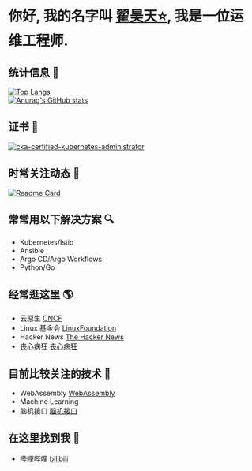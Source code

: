 # 你好,  我的名字叫 [翟昊天:star:](https://github.com/Zhaikuku?tab=stars), 我是一位运维工程师.
## 统计信息 :information_desk_person:
[![Top Langs](https://github-readme-stats.vercel.app/api/top-langs/?username=Zhaikuku&layout=compact&card_width=400&locale=cn&theme=aura)](https://github.com/anuraghazra/github-readme-stats) <br />
[![Anurag's GitHub stats](https://github-readme-stats.vercel.app/api?username=Zhaikuku&show_icons=true&theme=radical&locale=cn)](https://github.com/anuraghazra/github-readme-stats)
## 证书 :100:
[![cka-certified-kubernetes-administrator](https://user-images.githubusercontent.com/4213435/183928214-d775ab88-2034-47b5-beba-2ec083462629.png)](https://www.credly.com/badges/c873f78e-5c00-490a-89c4-064fd39378cf/public_url)
## 时常关注动态 :speech_balloon:
[![Readme Card](https://github-readme-stats.vercel.app/api/pin/?username=akuity&repo=awesome-argo)](https://github.com/akuity/awesome-argo)


## 常常用以下解决方案  :mag:
- Kubernetes/Istio
- Ansible
- Argo CD/Argo Workflows
- Python/Go

## 经常逛这里 :earth_americas:
- 云原生 [CNCF](https://www.cncf.io) 
- Linux 基金会 [LinuxFoundation](https://www.linuxfoundation.org)
- Hacker News [The Hacker News](https://thehackernews.com)
- 丧心病狂 [丧心病狂](https://github.com/sindresorhus/awesome)

## 目前比较关注的技术 :eyes:
- WebAssembly [WebAssembly](https://developer.mozilla.org/zh-CN/docs/WebAssembly)
- Machine Learning
- 脑机接口 [脑机接口](https://github.com/apachecn/awesome-bci-zh)

## 在这里找到我 :raising_hand:
- 哔哩哔哩 [bilibili](https://space.bilibili.com/387156712)
